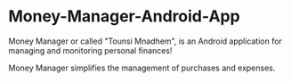 # Money-Manager-Android-App

Money Manager or called "Tounsi Mnadhem", is an Android application for managing and monitoring personal finances!

Money Manager simplifies the management of purchases and expenses.
